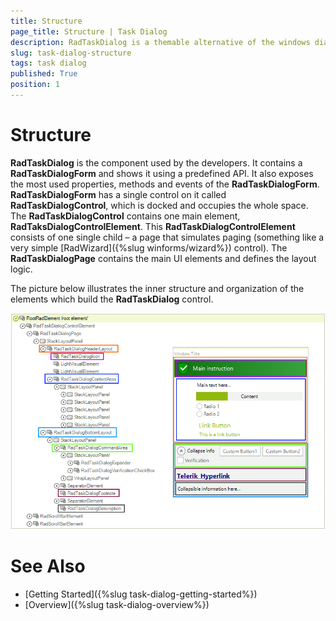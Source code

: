 ```yaml
---
title: Structure
page_title: Structure | Task Dialog
description: RadTaskDialog is a themable alternative of the windows dialog boxes and the newly released TaskDialog for .NET 5.
slug: task-dialog-structure
tags: task dialog
published: True
position: 1 
---
```


# Structure

**RadTaskDialog** is the component used by the developers. It contains a **RadTaskDialogForm** and shows it using a predefined API. It also exposes the most used properties, methods and events of the **RadTaskDialogForm**. **RadTaskDialogForm** has a single control on it called **RadTaskDialogControl**, which is docked and occupies the whole space. The **RadTaskDialogControl** contains one main element, **RadTaksDialogControlElement**. This
**RadTaskDialogControlElement** consists of one single child – a page that simulates paging (something like a very simple [RadWizard]({%slug winforms/wizard%}) control). The **RadTaskDialogPage** contains the main UI elements and defines the layout logic. 

The picture below illustrates the inner structure and organization of the elements which build the **RadTaskDialog** control.

![winforms/task-dialog-structure 001](images/task-dialog-structure001.png) 


# See Also

* [Getting Started]({%slug task-dialog-getting-started%})
* [Overview]({%slug task-dialog-overview%})
 
        
